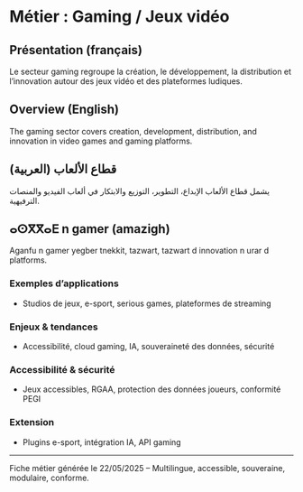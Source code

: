 # Métier : Gaming / Jeux vidéo

## Présentation (français)
Le secteur gaming regroupe la création, le développement, la distribution et l’innovation autour des jeux vidéo et des plateformes ludiques.

## Overview (English)
The gaming sector covers creation, development, distribution, and innovation in video games and gaming platforms.

## قطاع الألعاب (العربية)
يشمل قطاع الألعاب الإبداع، التطوير، التوزيع والابتكار في ألعاب الفيديو والمنصات الترفيهية.

## ⴰⵙⴳⴳⴰⴹ n gamer (amazigh)
Aganfu n gamer yegber tnekkit, tazwart, tazwart d innovation n urar d platforms.

### Exemples d’applications
- Studios de jeux, e-sport, serious games, plateformes de streaming

### Enjeux & tendances
- Accessibilité, cloud gaming, IA, souveraineté des données, sécurité

### Accessibilité & sécurité
- Jeux accessibles, RGAA, protection des données joueurs, conformité PEGI

### Extension
- Plugins e-sport, intégration IA, API gaming

---
Fiche métier générée le 22/05/2025 – Multilingue, accessible, souveraine, modulaire, conforme.

